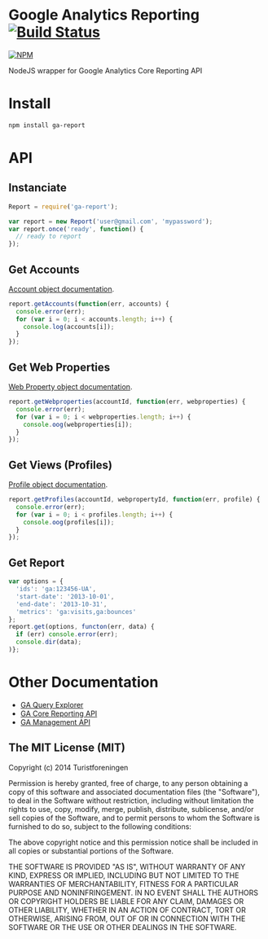 Google Analytics Reporting [![Build Status](https://drone.io/github.com/Turistforeningen/node-ga-report/status.png)](https://drone.io/github.com/Turistforeningen/node-ga-report/latest)
==========================

[![NPM](https://nodei.co/npm/ga-report.png?downloads=true)](https://www.npmjs.org/package/ga-report)

NodeJS wrapper for Google Analytics Core Reporting API

# Install

```bash
npm install ga-report
```

# API

## Instanciate

```javascript
Report = require('ga-report');

var report = new Report('user@gmail.com', 'mypassword');
var report.once('ready', function() {
  // ready to report
});
```

## Get Accounts

[Account object documentation](https://developers.google.com/analytics/devguides/config/mgmt/v3/mgmtReference/management/accounts).

```javascript
report.getAccounts(function(err, accounts) {
  console.error(err);
  for (var i = 0; i < accounts.length; i++) {
    console.log(accounts[i]);
  }
});
```

## Get Web Properties

[Web Property object documentation](https://developers.google.com/analytics/devguides/config/mgmt/v3/mgmtReference/management/webproperties).

```javascript
report.getWebproperties(accountId, function(err, webproperties) {
  console.error(err);
  for (var i = 0; i < webproperties.length; i++) {
    console.oog(webproperties[i]);
  }
});
```

## Get Views (Profiles)

[Profile object documentation](https://developers.google.com/analytics/devguides/config/mgmt/v3/mgmtReference/management/profiles).

```javascript
report.getProfiles(accountId, webpropertyId, function(err, profile) {
  console.error(err);
  for (var i = 0; i < profiles.length; i++) {
    console.oog(profiles[i]);
  }
});
```

## Get Report

```javascript
var options = {
  'ids': 'ga:123456-UA',
  'start-date': '2013-10-01',
  'end-date': '2013-10-31',
  'metrics': 'ga:visits,ga:bounces'
};
report.get(options, functon(err, data) {
  if (err) console.error(err);
  console.dir(data);
)};
```

# Other Documentation

 * [GA Query Explorer](http://ga-dev-tools.appspot.com/explorer/)
 * [GA Core Reporting API](https://developers.google.com/analytics/devguides/reporting/core/v3/reference)
 * [GA Management API](https://developers.google.com/analytics/devguides/config/mgmt/v3/mgmtReference/)


## The MIT License (MIT)

Copyright (c) 2014 Turistforeningen

Permission is hereby granted, free of charge, to any person obtaining a copy of
this software and associated documentation files (the "Software"), to deal in
the Software without restriction, including without limitation the rights to
use, copy, modify, merge, publish, distribute, sublicense, and/or sell copies of
the Software, and to permit persons to whom the Software is furnished to do so,
subject to the following conditions:

The above copyright notice and this permission notice shall be included in all
copies or substantial portions of the Software.

THE SOFTWARE IS PROVIDED "AS IS", WITHOUT WARRANTY OF ANY KIND, EXPRESS OR
IMPLIED, INCLUDING BUT NOT LIMITED TO THE WARRANTIES OF MERCHANTABILITY, FITNESS
FOR A PARTICULAR PURPOSE AND NONINFRINGEMENT. IN NO EVENT SHALL THE AUTHORS OR
COPYRIGHT HOLDERS BE LIABLE FOR ANY CLAIM, DAMAGES OR OTHER LIABILITY, WHETHER
IN AN ACTION OF CONTRACT, TORT OR OTHERWISE, ARISING FROM, OUT OF OR IN
CONNECTION WITH THE SOFTWARE OR THE USE OR OTHER DEALINGS IN THE SOFTWARE.

